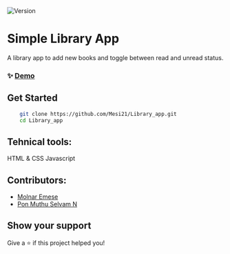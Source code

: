 <img alt="Version" src="https://img.shields.io/badge/version-1.0.0-blue.svg?cacheSeconds=2592000" />

# Simple Library App

A library app to add new books and toggle between read and unread status.


### ✨ [Demo](https://mesi21.github.io/)

## Get Started

```bash
    git clone https://github.com/Mesi21/Library_app.git
    cd Library_app
```


## Tehnical tools:

HTML & CSS
Javascript

## Contributors:

- [Molnar Emese](https://github.com/Mesi21)
- [Pon Muthu Selvam N](https://github.com/imhta)

## Show your support

Give a ⭐️ if this project helped you!
